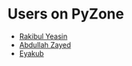 # Users on PyZone
- [Rakibul Yeasin](https://github.com/dreygur/)
- [Abdullah Zayed](https://github.com/xaadu)
- [Eyakub](https://github.com/Eyakub)
